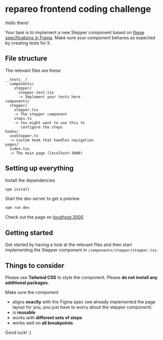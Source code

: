 # repareo frontend coding challenge

Hello there!

Your task is to implement a new Stepper component
based on [these specifications in Figma](https://www.figma.com/design/gvf4xjR6f9rvaj94BPFFyZ/Frontend-Coding-Challenge?node-id=0-1&t=tHGuIxWbpBVVsH5B-1).
Make sure your component behaves as expected by
creating tests for it.

## File structure
The relevant files are these
```text
__tests__/
  components/
    stepper/
      stepper.test.tsx
      -> Implement your tests here
components/
  stepper/
    stepper.tsx  
    -> The stepper component
    steps.ts
    -> You might want to use this to
       configure the steps
hooks/
  useStepper.ts
  -> Custom hook that handles navigation
pages/
  index.tsx
  -> The main page (localhost:3000)
```

## Setting up everything

Install the dependencies
```bash
npm install
```

Start the dev server to get a preview
```bash
npm run dev
```

Check out the page on [localhost:3000](http://localhost:3000)

## Getting started

Get started by having a look at the relevant files
and then start implementing the Stepper component in
`/components/stepper/stepper.tsx`.

## Things to consider

Please use **Tailwind CSS** to style the component.
Please **do not install any additional packages**.

Make sure the component

- aligns **exactly** with the Figma spec (we already
implemented the page layout for you, 
you just have to worry about the stepper component)
- is **reusable**
- works with **different sets of steps**
- works well on **all breakpoints**

Good luck! :)